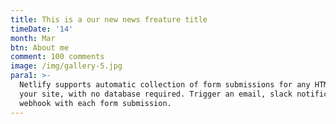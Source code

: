 ```yaml
---
title: This is a our new news freature title
timeDate: '14'
month: Mar
btn: About me
comment: 100 comments
image: /img/gallery-5.jpg
para1: >-
  Netlify supports automatic collection of form submissions for any HTML form on
  your site, with no database required. Trigger an email, slack notification, or
  webhook with each form submission.
---
```


